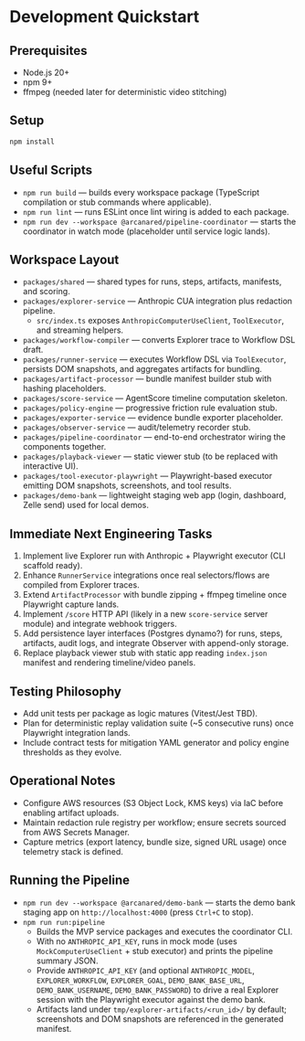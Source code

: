 # Development Quickstart

## Prerequisites
- Node.js 20+
- npm 9+
- ffmpeg (needed later for deterministic video stitching)

## Setup
```bash
npm install
```

## Useful Scripts
- `npm run build` — builds every workspace package (TypeScript compilation or stub commands where applicable).
- `npm run lint` — runs ESLint once lint wiring is added to each package.
- `npm run dev --workspace @arcanared/pipeline-coordinator` — starts the coordinator in watch mode (placeholder until service logic lands).

## Workspace Layout
- `packages/shared` — shared types for runs, steps, artifacts, manifests, and scoring.
- `packages/explorer-service` — Anthropic CUA integration plus redaction pipeline.
  - `src/index.ts` exposes `AnthropicComputerUseClient`, `ToolExecutor`, and streaming helpers.
- `packages/workflow-compiler` — converts Explorer trace to Workflow DSL draft.
- `packages/runner-service` — executes Workflow DSL via `ToolExecutor`, persists DOM snapshots, and aggregates artifacts for bundling.
- `packages/artifact-processor` — bundle manifest builder stub with hashing placeholders.
- `packages/score-service` — AgentScore timeline computation skeleton.
- `packages/policy-engine` — progressive friction rule evaluation stub.
- `packages/exporter-service` — evidence bundle exporter placeholder.
- `packages/observer-service` — audit/telemetry recorder stub.
- `packages/pipeline-coordinator` — end-to-end orchestrator wiring the components together.
- `packages/playback-viewer` — static viewer stub (to be replaced with interactive UI).
- `packages/tool-executor-playwright` — Playwright-based executor emitting DOM snapshots, screenshots, and tool results.
- `packages/demo-bank` — lightweight staging web app (login, dashboard, Zelle send) used for local demos.

## Immediate Next Engineering Tasks
1. Implement live Explorer run with Anthropic + Playwright executor (CLI scaffold ready).
2. Enhance `RunnerService` integrations once real selectors/flows are compiled from Explorer traces.
3. Extend `ArtifactProcessor` with bundle zipping + ffmpeg timeline once Playwright capture lands.
4. Implement `/score` HTTP API (likely in a new `score-service` server module) and integrate webhook triggers.
5. Add persistence layer interfaces (Postgres dynamo?) for runs, steps, artifacts, audit logs, and integrate Observer with append-only storage.
6. Replace playback viewer stub with static app reading `index.json` manifest and rendering timeline/video panels.

## Testing Philosophy
- Add unit tests per package as logic matures (Vitest/Jest TBD).
- Plan for deterministic replay validation suite (~5 consecutive runs) once Playwright integration lands.
- Include contract tests for mitigation YAML generator and policy engine thresholds as they evolve.

## Operational Notes
- Configure AWS resources (S3 Object Lock, KMS keys) via IaC before enabling artifact uploads.
- Maintain redaction rule registry per workflow; ensure secrets sourced from AWS Secrets Manager.
- Capture metrics (export latency, bundle size, signed URL usage) once telemetry stack is defined.

## Running the Pipeline
- `npm run dev --workspace @arcanared/demo-bank` — starts the demo bank staging app on `http://localhost:4000` (press `Ctrl+C` to stop).
- `npm run run:pipeline`
  - Builds the MVP service packages and executes the coordinator CLI.
  - With no `ANTHROPIC_API_KEY`, runs in mock mode (uses `MockComputerUseClient` + stub executor) and prints the pipeline summary JSON.
  - Provide `ANTHROPIC_API_KEY` (and optional `ANTHROPIC_MODEL`, `EXPLORER_WORKFLOW`, `EXPLORER_GOAL`, `DEMO_BANK_BASE_URL`, `DEMO_BANK_USERNAME`, `DEMO_BANK_PASSWORD`) to drive a real Explorer session with the Playwright executor against the demo bank.
  - Artifacts land under `tmp/explorer-artifacts/<run_id>/` by default; screenshots and DOM snapshots are referenced in the generated manifest.
